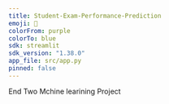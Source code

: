 ```yaml
---
title: Student-Exam-Performance-Prediction
emoji: 💬
colorFrom: purple
colorTo: blue
sdk: streamlit
sdk_version: "1.38.0"
app_file: src/app.py
pinned: false
---
```


End Two Mchine learining Project 
